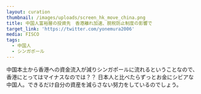 ```yaml
---
layout: curation
thumbnail: /images/uploads/screen_hk_move_china.png
title: 中国人富裕層の投資先　香港離れ加速、脱税防止制度の影響で
target_link: 'https://twitter.com/yonemura2006'
media: FISCO
tags:
  - 中国人
  - シンガポール
---
```

中国本土から香港への資金流入が減りシンガポールに流れるということなので、香港にとってはマイナスなのでは？？
日本人と比べたらずっとお金にシビアな中国人。できるだけ自分の資産を減らさない努力をしているのでしょう。
